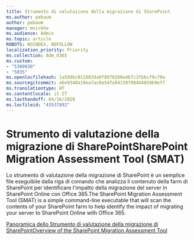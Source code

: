```yaml
---
title: Strumento di valutazione della migrazione di SharePoint
ms.author: pebaum
author: pebaum
manager: mnirkhe
ms.audience: Admin
ms.topic: article
ROBOTS: NOINDEX, NOFOLLOW
localization_priority: Priority
ms.collection: Adm_O365
ms.custom:
- "5300030"
- "5035"
ms.openlocfilehash: 1a59dbc011803da0f8970260e4b7c3fb6cf9c70a
ms.sourcegitcommit: e6e9340a19ea7ac0a54fa941507904b4859b9ef7
ms.translationtype: HT
ms.contentlocale: it-IT
ms.lasthandoff: 04/16/2020
ms.locfileid: "43537892"
---
```

# <a name="sharepoint-migration-assessment-tool-smat"></a><span data-ttu-id="59823-102">Strumento di valutazione della migrazione di SharePoint</span><span class="sxs-lookup"><span data-stu-id="59823-102">SharePoint Migration Assessment Tool (SMAT)</span></span>

<span data-ttu-id="59823-103">Lo strumento di valutazione della migrazione di SharePoint è un semplice file eseguibile dalla riga di comando che analizza il contenuto della farm di SharePoint per identificare l'impatto della migrazione del server in SharePoint Online con Office 365.</span><span class="sxs-lookup"><span data-stu-id="59823-103">The SharePoint Migration Assessment Tool (SMAT) is a simple command-line executable that will scan the contents of your SharePoint farm to help identify the impact of migrating your server to SharePoint Online with Office 365.</span></span>

[<span data-ttu-id="59823-104">Panoramica dello Strumento di valutazione della migrazione di SharePoint</span><span class="sxs-lookup"><span data-stu-id="59823-104">Overview of the SharePoint Migration Assessment Tool</span></span>](https://docs.microsoft.com/sharepointmigration/overview-of-the-sharepoint-migration-assessment-tool)
